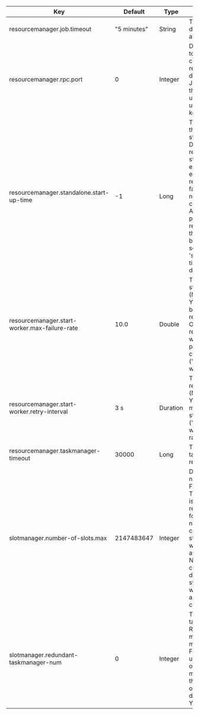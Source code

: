 | Key | Default | Type | Description |
|-----|---------|------|-------------|
| resourcemanager.job.timeout | "5 minutes" | String | Timeout for jobs which don't have a job manager as leader assigned. |
| resourcemanager.rpc.port | 0 | Integer | Defines the network port to connect to for communication with the resource manager. By default, the port of the JobManager, because the same ActorSystem is used. Its not possible to use this configuration key to define port ranges. |
| resourcemanager.standalone.start-up-time | -1 | Long | Time in milliseconds of the start-up period of a standalone cluster. During this time, resource manager of the standalone cluster expects new task executors to be registered, and will not fail slot requests that can not be satisfied by any current registered slots. After this time, it will fail pending and new coming requests immediately that can not be satisfied by registered slots. If not set, 'slotmanager.request-timeout' will be used by default. |
| resourcemanager.start-worker.max-failure-rate | 10.0 | Double | The maximum number of start worker failures (Native Kubernetes / Yarn / Mesos) per minute before pausing requesting new workers. Once the threshold is reached, subsequent worker requests will be postponed to after a configured retry interval ('resourcemanager.start-worker.retry-interval'). |
| resourcemanager.start-worker.retry-interval | 3 s | Duration | The time to wait before requesting new workers (Native Kubernetes / Yarn / Mesos) once the max failure rate of starting workers ('resourcemanager.start-worker.max-failure-rate') is reached. |
| resourcemanager.taskmanager-timeout | 30000 | Long | The timeout for an idle task manager to be released. |
| slotmanager.number-of-slots.max | 2147483647 | Integer | Defines the maximum number of slots that the Flink cluster allocates. This configuration option is meant for limiting the resource consumption for batch workloads. It is not recommended to configure this option for streaming workloads, which may fail if there are not enough slots. Note that this configuration option does not take effect for standalone clusters, where how many slots are allocated is not controlled by Flink. |
| slotmanager.redundant-taskmanager-num | 0 | Integer | The number of redundant task managers. Redundant task managers are extra task managers started by Flink, in order to speed up job recovery in case of failures due to task manager lost. Note that this feature is available only to the active deployments (native K8s, Yarn and Mesos). |
